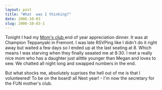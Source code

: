 ```yaml
---
layout: post
title: "What  was I thinking?"
date: 2006-10-03
slug: 2006-10-03-1
---
```


Tonight I had my  [Mom&apos;s club ](http://www.funmothersclub.org) end of year appreciation dinner.  It was at Champion Teppanyaki in Fremont.  I was late RSVPing like I didn&apos;t do it right away but waited a few days so I ended up at the last seating at 8.  Which means I was starving when they finally seaated me at 8:30.  I met a really nice mom who has a daughter just alittle younger than Megan and loves to sew.  We chatted all night long and swapped numbers in the end.  

But what shocks me, absolutely suprises the hell out of me is that I volunteered! To be on the board! all Next year! - I&apos;m now the secretary for the FUN mother&apos;s club.


